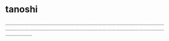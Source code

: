 # tanoshi
.............................................................................................................................................................................................................................................................................